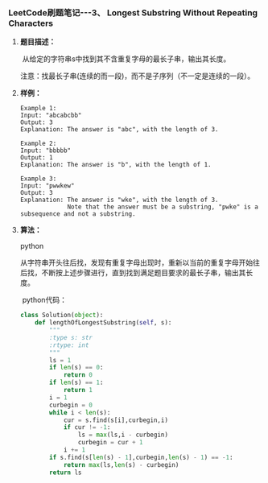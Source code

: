 ### LeetCode刷题笔记---3、 Longest Substring Without Repeating Characters

[题目来源]: https://leetcode.com/problems/longest-substring-without-repeating-characters/

1. **题目描述：**

   ​	从给定的字符串s中找到其不含重复字母的最长子串，输出其长度。

   ​	注意：找最长子串(连续的而一段)，而不是子序列（不一定是连续的一段）。

2. **样例：**

   ```
   Example 1:
   Input: "abcabcbb"
   Output: 3 
   Explanation: The answer is "abc", with the length of 3.
   
   Example 2:
   Input: "bbbbb"
   Output: 1
   Explanation: The answer is "b", with the length of 1.
   
   Example 3:
   Input: "pwwkew"
   Output: 3
   Explanation: The answer is "wke", with the length of 3. 
                Note that the answer must be a substring, "pwke" is a subsequence and not a substring.
   ```

3. **算法：**

   python

   ​	从字符串开头往后找，发现有重复字母出现时，重新以当前的重复字母开始往后找，不断按上述步骤进行，直到找到满足题目要求的最长子串，输出其长度。

   ​	python代码：

   ```python
   class Solution(object):
       def lengthOfLongestSubstring(self, s):
           """
           :type s: str
           :rtype: int
           """
           ls = 1
           if len(s) == 0:
               return 0
           if len(s) == 1:
               return 1
           i = 1
           curbegin = 0
           while i < len(s):
               cur = s.find(s[i],curbegin,i)
               if cur != -1:
                   ls = max(ls,i - curbegin)
                   curbegin = cur + 1
               i += 1
           if s.find(s[len(s) - 1],curbegin,len(s) - 1) == -1:
               return max(ls,len(s) - curbegin)
           return ls
   ```
